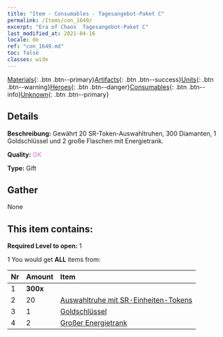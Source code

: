 ```yaml
---
title: "Item - Consumables - Tagesangebot-Paket C"
permalink: /Items/con_1649/
excerpt: "Era of Chaos  Tagesangebot-Paket C"
last_modified_at: 2021-04-16
locale: de
ref: "con_1649.md"
toc: false
classes: wide
---
```

 [Materials](/de/Items/){: .btn .btn--primary}[Artifacts](/de/Items/Artifacts/){: .btn .btn--success}[Units](/de/Items/Units/){: .btn .btn--warning}[Heroes](/de/Items/Heroes/){: .btn .btn--danger}[Consumables](/de/Items/Consumables/){: .btn .btn--info}[Unknown](/de/Items/Unknown/){: .btn .btn--primary}

## Details
 **Beschreibung:** Gewährt 20 SR-Token-Auswahltruhen, 300 Diamanten, 1 Goldschlüssel und 2 große Flaschen mit Energietrank.

 **Quality:** <span style="color: #DA70D6">OK</span>

 **Type:** Gift

## Gather

  None

## This item contains:

 **Required Level to open:** 1

 1 You would get **ALL** items  from:

  | Nr | Amount |     Item    |
  |:---|:-------|:------------|
  | 1 |  **300x** | <i class="fas fa-gem"/> |  | 
  | 2 | 20 | [Auswahltruhe mit SR-Einheiten-Tokens](/de/Items/con_1618/) |  | 
  | 3 | 1 | [Goldschlüssel](/de/Items/con_783/) |  | 
  | 4 | 2 | [Großer Energietrank](/de/Items/con_706/) |  | 
